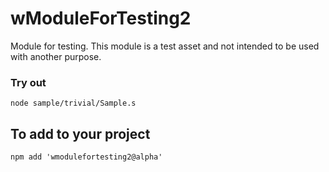 # wModuleForTesting2

Module for testing. This module is a test asset and not intended to be used with another purpose.

### Try out
```
node sample/trivial/Sample.s
```

## To add to your project
```
npm add 'wmodulefortesting2@alpha'
```

